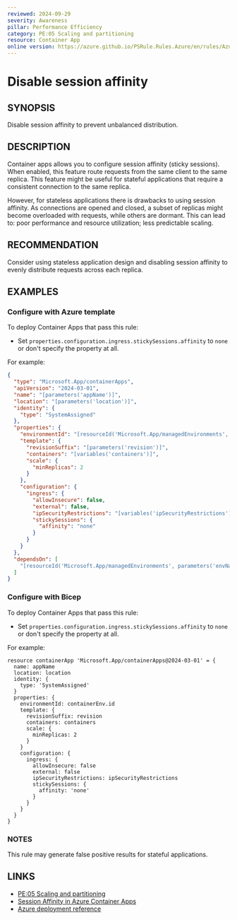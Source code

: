 ```yaml
---
reviewed: 2024-09-29
severity: Awareness
pillar: Performance Efficiency
category: PE:05 Scaling and partitioning
resource: Container App
online version: https://azure.github.io/PSRule.Rules.Azure/en/rules/Azure.ContainerApp.DisableAffinity/
---
```


# Disable session affinity

## SYNOPSIS

Disable session affinity to prevent unbalanced distribution.

## DESCRIPTION

Container apps allows you to configure session affinity (sticky sessions).
When enabled, this feature route requests from the same client to the same replica.
This feature might be useful for stateful applications that require a consistent connection to the same replica.

However, for stateless applications there is drawbacks to using session affinity.
As connections are opened and closed, a subset of replicas might become overloaded with requests, while others are dormant.
This can lead to: poor performance and resource utilization; less predictable scaling.

## RECOMMENDATION

Consider using stateless application design and disabling session affinity to evenly distribute requests across each replica.

## EXAMPLES

### Configure with Azure template

To deploy Container Apps that pass this rule:

- Set `properties.configuration.ingress.stickySessions.affinity` to `none` or don't specify the property at all.

For example:

```json
{
  "type": "Microsoft.App/containerApps",
  "apiVersion": "2024-03-01",
  "name": "[parameters('appName')]",
  "location": "[parameters('location')]",
  "identity": {
    "type": "SystemAssigned"
  },
  "properties": {
    "environmentId": "[resourceId('Microsoft.App/managedEnvironments', parameters('envName'))]",
    "template": {
      "revisionSuffix": "[parameters('revision')]",
      "containers": "[variables('containers')]",
      "scale": {
        "minReplicas": 2
      }
    },
    "configuration": {
      "ingress": {
        "allowInsecure": false,
        "external": false,
        "ipSecurityRestrictions": "[variables('ipSecurityRestrictions')]",
        "stickySessions": {
          "affinity": "none"
        }
      }
    }
  },
  "dependsOn": [
    "[resourceId('Microsoft.App/managedEnvironments', parameters('envName'))]"
  ]
}
```

### Configure with Bicep

To deploy Container Apps that pass this rule:

- Set `properties.configuration.ingress.stickySessions.affinity` to `none` or don't specify the property at all.

For example:

```bicep
resource containerApp 'Microsoft.App/containerApps@2024-03-01' = {
  name: appName
  location: location
  identity: {
    type: 'SystemAssigned'
  }
  properties: {
    environmentId: containerEnv.id
    template: {
      revisionSuffix: revision
      containers: containers
      scale: {
        minReplicas: 2
      }
    }
    configuration: {
      ingress: {
        allowInsecure: false
        external: false
        ipSecurityRestrictions: ipSecurityRestrictions
        stickySessions: {
          affinity: 'none'
        }
      }
    }
  }
}
```

<!-- external:avm avm/res/app/container-app:0.11.0 stickySessionsAffinity -->

### NOTES

This rule may generate false positive results for stateful applications.

## LINKS

- [PE:05 Scaling and partitioning](https://learn.microsoft.com/azure/well-architected/performance-efficiency/scale-partition)
- [Session Affinity in Azure Container Apps](https://learn.microsoft.com/azure/container-apps/sticky-sessions)
- [Azure deployment reference](https://learn.microsoft.com/azure/templates/microsoft.app/containerapps#ingressstickysessions)
